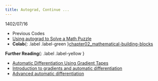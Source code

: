 ```yaml
---
title: Autograd, Continue ...
---
```


1402/07/16

* Previous Codes
* [Using autograd to Solve a Math Puzzle](https://machinelearningmastery.com/using-autograd-in-tensorflow-to-solve-a-regression-problem/)
* **Colab**{: .label .label-green }[chapter02_mathematical-building-blocks](https://github.com/fchollet/deep-learning-with-python-notebooks/blob/master/chapter02_mathematical-building-blocks.ipynb)

**Further Reading**{: .label .label-yellow }

* [Automatic Differentiation Using Gradient Tapes](https://gowrishankar.info/blog/automatic-differentiation-using-gradient-tapes/)
* [Introduction to gradients and automatic differentiation](https://www.tensorflow.org/guide/autodiff)
* [Advanced automatic differentiation](https://www.tensorflow.org/guide/advanced_autodiff)
